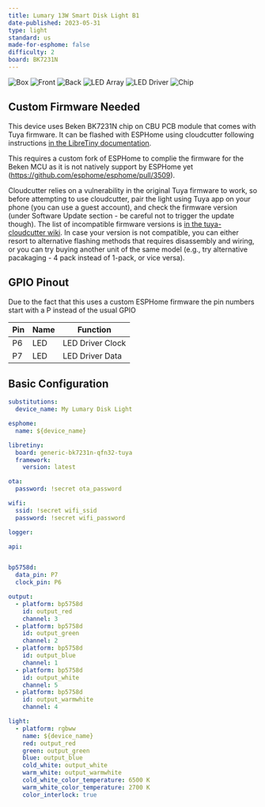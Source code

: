 ```yaml
---
title: Lumary 13W Smart Disk Light B1
date-published: 2023-05-31
type: light
standard: us
made-for-esphome: false
difficulty: 2
board: BK7231N
---
```


![Box](box.jpg "Box")
![Front](front.jpg "Front")
![Back](back.jpg "Back")
![LED Array](array.jpg "LED Array")
![LED Driver](driver.jpg "LED Driver")
![Chip](chip.jpg "Chip")

## Custom Firmware Needed

This device uses Beken BK7231N chip on CBU PCB module that comes with Tuya firmware. It can be flashed with ESPHome using cloudcutter following instructions [in the LibreTiny documentation](https://docs.libretiny.eu/docs/projects/esphome/).

This requires a custom fork of ESPHome to complie the firmware for the Beken MCU as it is not natively support by ESPHome yet (<https://github.com/esphome/esphome/pull/3509>).

Cloudcutter relies on a vulnerability in the original Tuya firmware to work, so before attempting to use cloudcutter, pair the light using Tuya app on your phone (you can use a guest account), and check the firmware version (under Software Update section - be careful not to trigger the update though). The list of incompatible firmware versions is [in the tuya-cloudcutter wiki](https://github.com/tuya-cloudcutter/tuya-cloudcutter/wiki/Known-Patched-Firmware). In case your version is not compatible, you can either resort to alternative flashing methods that requires disassembly and wiring, or you can try buying another unit of the same model (e.g., try alternative pacakaging - 4 pack instead of 1-pack, or vice versa).

## GPIO Pinout

Due to the fact that this uses a custom ESPHome firmware the pin numbers start with a P instead of the usual GPIO

| Pin | Name   | Function         |
| --- | ------ | ---------------- |
| P6  | LED    | LED Driver Clock |
| P7  | LED    | LED Driver Data  |

## Basic Configuration

```yaml
substitutions:
  device_name: My Lumary Disk Light

esphome:
  name: ${device_name}

libretiny:
  board: generic-bk7231n-qfn32-tuya
  framework:
    version: latest

ota:
  password: !secret ota_password

wifi:
  ssid: !secret wifi_ssid
  password: !secret wifi_password

logger:

api:


bp5758d:
  data_pin: P7
  clock_pin: P6

output:
  - platform: bp5758d
    id: output_red
    channel: 3
  - platform: bp5758d
    id: output_green
    channel: 2
  - platform: bp5758d
    id: output_blue
    channel: 1
  - platform: bp5758d
    id: output_white
    channel: 5
  - platform: bp5758d
    id: output_warmwhite
    channel: 4

light:
  - platform: rgbww
    name: ${device_name}
    red: output_red
    green: output_green
    blue: output_blue
    cold_white: output_white
    warm_white: output_warmwhite
    cold_white_color_temperature: 6500 K
    warm_white_color_temperature: 2700 K
    color_interlock: true
```

